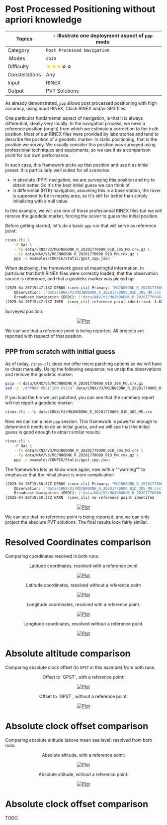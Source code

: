 Post Processed Positioning without apriori knowledge
====================================================

| Topics         | - Illustrate one deployment aspect of `ppp` mode                      |
|----------------|-----------------------------------------------------------------------|
| Category       | `Post Processed Navigation`                                           |
| Modes          | `cbin`                                                                |
| Difficulty     | <span style="color:gold"> &#9733;&#9733;&#9733;</span>&#9734;&#9734;  |
| Constellations | Any                                                                   |
| Input          | RINEX                                                                 |
| Output         | PVT Solutions                                                         |

As already demonstrated, `ppp` allows post processed positioning with high accuracy,
using input RINEX, Clock RINEX and/or SP3 files. 

One particular fundamental aspect of navigation, is that it is always differential, ideally
very locally. In the navigation process, we need a reference position (origin) from which we estimate
a correction to the truth position. Most of our RINEX files were provided by laboratories and tend
to describe the position of a geodetic marker. In static positioning, that is the position
we survey. We usually consider this position was surveyed using professional techniques and equipments,
so we use it as a comparison point for our own performance.

In such case, this framework picks up that position and use it as initial preset. It is particularly well suited for
all scenarios

- in absolute (PPP) navigation, we are surveying this position and try to obtain better. So it's the best initial guess
we can think of
- in differential (RTK) navigation, assuming this is a base station, the rover is supposed to be in nearby area, so it's still
far better than simply initializing with a null value.

In this example, we will use one of those profesionnal RINEX files but we will remove the geodetic marker, forcing
the solver to guess the initial position.

Before getting started, let's do a basic `ppp` run that will serve as reference point:

```bash
rinex-cli \
    -P Gal \
    --fp data/CRNX/V3/MOJN00DNK_R_20201770000_01D_30S_MO.crx.gz \
    --fp data/NAV/V3/MOJN00DNK_R_20201770000_01D_MN.rnx.gz \
    ppp -c examples/CONFIG/Static/gpst_cpp.json
```

When deploying, the framework gives all meaningful information. In particular that both RINEX files were
correctly loaded, that the observation source is reference, and that a geodetic marker was picked up:

```bash
[2025-04-26T19:47:13Z DEBUG rinex_cli] Primary: "MOJN00DNK_R_20201770000_01D_30S_MO"
    Observation: ["data/CRNX/V3/MOJN00DNK_R_20201770000_01D_30S_MO.crx.gz"]
    Broadcast Navigation (BRDC): ["data/NAV/V3/MOJN00DNK_R_20201770000_01D_MN.rnx.gz"]
[2025-04-26T19:47:13Z INFO  rinex_cli] reference point identified: 3.62843E3km, 5.62059E2km, 5.19787E3km (lat=54.94432°, long=8.80538°)
```

Surveyed position:   

<div align="center">
    <a href=https://github.com/rtk-rs/rinex-cli/blob/develop/plots/survey-demo/survey-map.png>
        <img src=https://github.com/rtk-rs/rinex-cli/blob/develop/plots/survey-demo/survey-map.png alt="Plot">
    </a>
</div>

We can see that a reference point is being reported. All projects are reported with respect of that position.

## PPP from scratch with initial guess

As of today, `rinex-cli` does not offer micro patching options so we will have to cheat manually.
Using the following sequence, we unzip the observations and remove the geodetic marker:

```bash 
gzip -d data/CRNX/V3/MOJN00DNK_R_20201770000_01D_30S_MO.crx.gz
sed -i '/APPROX POSITION XYZ/d' data/CRNX/V3/MOJN00DNK_R_20201770000_01D_30S_MO.crx
```

If you load the file we just patched, you can see that the summary report will not report a geodetic marker:

```bash
rinex-cli --fp data/CRNX/V3/MOJN00DNK_R_20201770000_01D_30S_MO.crx
```

Now we can run a new `ppp` session. This framework is powerful enough to determine it needs to do an initial guess,
and we will see that the initial guess is good enough to obtain similar results:

```bash
rinex-cli \
    -P Gal \
    --fp data/CRNX/V3/MOJN00DNK_R_20201770000_01D_30S_MO.crx \
    --fp data/NAV/V3/MOJN00DNK_R_20201770000_01D_MN.rnx.gz \
    ppp -c examples/CONFIG/Static/gpst_cpp.json
```

The frameworks lets us know once again, now with a ""warning"" to emphasize that the 
initial phase is more complicated:

```bash
[2025-04-26T19:58:37Z DEBUG rinex_cli] Primary: "MOJN00DNK_R_20201770000_01D_30S_MO"
    Observation: ["data/CRNX/V3/MOJN00DNK_R_20201770000_01D_30S_MO.crx"]
    Broadcast Navigation (BRDC): ["data/NAV/V3/MOJN00DNK_R_20201770000_01D_MN.rnx.gz"]
[2025-04-26T19:58:37Z WARN  rinex_cli] no reference point identifed
```

<div align="center">
    <a href=https://github.com/rtk-rs/rinex-cli/blob/develop/plots/survey-demo/absolute-map.png>
        <img src=https://github.com/rtk-rs/rinex-cli/blob/develop/plots/survey-demo/absolute-map.png alt="Plot">
    </a>
</div>

We can see that no reference point is being reported, and we can only project the absolute PVT solutions.
The final results look fairly similar. 

Resolved Coordinates comparison
===============================

Comparing coordinates resolved in both runs:

<div align="center">
    <p>
        Latitude coordinates, resolved with a reference point
    </p>
    <a href=https://github.com/rtk-rs/rinex-cli/blob/develop/plots/survey-demo/survey-latitude.png>
        <img src=https://github.com/rtk-rs/rinex-cli/blob/develop/plots/survey-demo/survey-latitude.png alt="Plot">
    </a>
</div>

<div align="center">
    <p>
        Latitude coordinates, resolved without a reference point
    </p>
    <a href=https://github.com/rtk-rs/rinex-cli/blob/develop/plots/survey-demo/absolute-latitude.png>
        <img src=https://github.com/rtk-rs/rinex-cli/blob/develop/plots/survey-demo/absolute-latitude.png alt="Plot">
    </a>
</div>

<div align="center">
    <p>
        Longitude coordinates, resolved with a reference point.
    </p>
    <a href=https://github.com/rtk-rs/rinex-cli/blob/develop/plots/survey-demo/survey-longitude.png>
        <img src=https://github.com/rtk-rs/rinex-cli/blob/develop/plots/survey-demo/survey-longitude.png alt="Plot">
    </a>
</div>
<div align="center">
    <p>
        Longitude coordinates, resolved without a reference point.
    </p>
    <a href=https://github.com/rtk-rs/rinex-cli/blob/develop/plots/survey-demo/absolute-longitude.png>
        <img src=https://github.com/rtk-rs/rinex-cli/blob/develop/plots/survey-demo/absolute-longitude.png alt="Plot">
    </a>
</div>

Absolute altitude comparison
============================

Comparing absolute clock offset (to `GPST` in this example) from both runs:

<div align="center">
    <p>
        Offset to `GPST`, with a reference point:
    </p>
    <a href=https://github.com/rtk-rs/rinex-cli/blob/develop/plots/survey-demo/survey-clock.png>
        <img src=https://github.com/rtk-rs/rinex-cli/blob/develop/plots/survey-demo/survey-clock.png alt="Plot">
    </a>
</div>
<div align="center">
    <p>
        Offset to `GPST`, without a reference point:
    </p>
    <a href=https://github.com/rtk-rs/rinex-cli/blob/develop/plots/survey-demo/absolute-clock.png>
        <img src=https://github.com/rtk-rs/rinex-cli/blob/develop/plots/survey-demo/absolute-clock.png alt="Plot">
    </a>
</div>

Absolute clock offset comparison
================================

Comparing absolute altitude (above mean sea level) resolved from both runs:

<div align="center">
    <p>
        Absolute altitude, with a reference point:
    </p>
    <a href=https://github.com/rtk-rs/rinex-cli/blob/develop/plots/survey-demo/survey-altitude.png>
        <img src=https://github.com/rtk-rs/rinex-cli/blob/develop/plots/survey-demo/survey-altitude.png alt="Plot">
    </a>
</div>
<div align="center">
    <p>
        Absolute altitude, without a reference point:
    </p>
    <a href=https://github.com/rtk-rs/rinex-cli/blob/develop/plots/survey-demo/absolute-altitude.png>
        <img src=https://github.com/rtk-rs/rinex-cli/blob/develop/plots/survey-demo/absolute-altitude.png alt="Plot">
    </a>
</div>

Absolute clock offset comparison
================================

TODO
